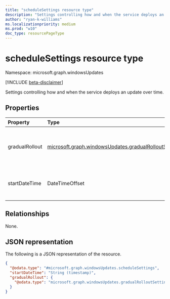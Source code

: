 ```yaml
---
title: "scheduleSettings resource type"
description: "Settings controlling how and when the service deploys an update over time."
author: "ryan-k-williams"
ms.localizationpriority: medium
ms.prod: "w10"
doc_type: resourcePageType
---
```


# scheduleSettings resource type

Namespace: microsoft.graph.windowsUpdates

[!INCLUDE [beta-disclaimer](../../includes/beta-disclaimer.md)]

Settings controlling how and when the service deploys an update over time.

## Properties
|Property|Type|Description|
|:---|:---|:---|
|gradualRollout|[microsoft.graph.windowsUpdates.gradualRolloutSettings](../resources/windowsupdates-gradualrolloutsettings.md)|Settings governing how to rollout content to devices. One of: [rateDrivenRolloutSettings](../resources/windowsupdates-ratedrivenrolloutsettings.md), [dateDrivenRolloutSettings](../resources/windowsupdates-datedrivenrolloutsettings.md), or [durationDrivenRolloutSettings](../resources/windowsupdates-durationdrivenrolloutsettings.md)|
|startDateTime|DateTimeOffset|Date on which devices in the deployment start receiving the update. When not set, the deployment starts as soon as devices are assigned.|

## Relationships
None.

## JSON representation
The following is a JSON representation of the resource.
<!-- {
  "blockType": "resource",
  "@odata.type": "microsoft.graph.windowsUpdates.scheduleSettings"
}
-->
``` json
{
  "@odata.type": "#microsoft.graph.windowsUpdates.scheduleSettings",
  "startDateTime": "String (timestamp)",
  "gradualRollout": {
    "@odata.type": "microsoft.graph.windowsUpdates.gradualRolloutSettings"
  }
}
```

